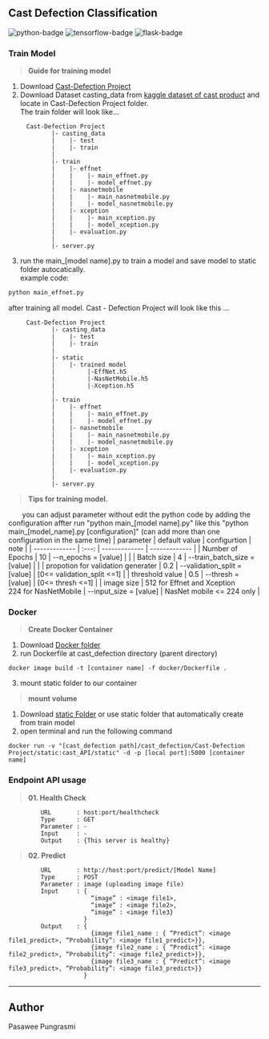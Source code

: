 ## Cast Defection Classification
![python-badge](https://img.shields.io/badge/python->=3.8.10-blue?logo=python)
![tensorflow-badge](https://img.shields.io/badge/tensorfllow->=2.5.0-orange?logo=tensorflow)
![flask-badge](https://img.shields.io/badge/flask->=2.0.1-white?logo=flask)
### Train Model
> **Guide for training model**
01. Download [Cast-Defection Project](https://github.com/pswpung/cast_defection/tree/main/Cast-Defection%20Project)
02. Download Dataset casting_data from [kaggle dataset of cast product](https://www.kaggle.com/ravirajsinh45/real-life-industrial-dataset-of-casting-product?select=casting_data) and locate in Cast-Defection Project folder. <br>
The train folder will look like...
```
     Cast-Defection Project
            |- casting_data
            |    |- test
            |    |- train
            |
            |- train
            |    |- effnet
            |    |    |- main_effnet.py
            |    |    |- model_effnet.py
            |    |- nasnetmobile
            |    |    |- main_nasnetmobile.py
            |    |    |- model_nasnetmobile.py
            |    |- xception
            |    |    |- main_xception.py
            |    |    |- model_xception.py
            |    |- evaluation.py
            |
            |- server.py
```
03. run the main_[model name].py to train a model and save model to static folder autocatically.<br>
example code: 
```python
python main_effnet.py 
```
after training all model. Cast - Defection Project will look like this ...
```
     Cast-Defection Project
            |- casting_data
            |    |- test
            |    |- train
            |
            |- static
            |    |- trained model
            |         |-EffNet.h5
            |         |-NasNetMobile.h5
            |         |-Xception.h5
            |        
            |- train
            |    |- effnet
            |    |    |- main_effnet.py
            |    |    |- model_effnet.py
            |    |- nasnetmobile
            |    |    |- main_nasnetmobile.py
            |    |    |- model_nasnetmobile.py
            |    |- xception
            |    |    |- main_xception.py
            |    |    |- model_xception.py
            |    |- evaluation.py
            |
            |- server.py
```
> **Tips for training model.**

&nbsp;&nbsp;&nbsp;&nbsp;&nbsp;&nbsp; you can adjust parameter without edit the python code by adding the configuration affter run "python main_[model name].py" like this "python main_[model_name].py [configuration]" (can add more than one configuration in the same time)
| parameter | default value | configurtion | note |
| ------------- | :---: | ------------- | ------------- |
| Number of Epochs | 10 | --n_epochs = [value] |  |
| Batch size | 4 | --train_batch_size = [value] |  |
| propotion for validation generater | 0.2 | --validation_split = [value] | [0<= validation_split <=1] |
| threshold value | 0.5 | --thresh = [value] | [0<= thresh <=1] |
| image size | 512 for Effnet and Xception <br> 224 for NasNetMobile | --input_size = [value] | NasNet mobile <= 224 only |

### Docker
> **Create Docker Container**
01. Download [Docker folder](https://github.com/pswpung/cast_defection/tree/main/docker)
02. run Dockerfile at cast_defection directory (parent directory)
```
docker image build -t [container name] -f docker/Dockerfile .
```
03. mount static folder to our container
> **mount volume**
01. Download [static Folder](https://drive.google.com/drive/folders/1wzNi4iJiFpQXZtckvVLrfhNMflsr0leH?usp=sharing) or use static folder that automatically create from train model
02. open terminal and run the following command
```
docker run -v "[cast_defection path]/cast_defection/Cast-Defection Project/static:cast_API/static" -d -p [local port]:5000 [container name]
```

### Endpoint API usage
> **01. Health Check**
```
         URL       : host:port/healthcheck
         Type      : GET
         Parameter : -
         Input     : -
         Output    : {This server is healthy}
```         
> **02. Predict**
``` 
         URL       : http://host:port/predict/[Model Name]
         Type      : POST
         Parameter : image (uploading image file)
         Input     : { 
                       “image” : <image file1>,
                       “image” : <image file2>, 
                       “image” : <image file3}
                     }
         Output    : {
                       {image file1_name : { “Predict”: <image file1_predict>, “Probability”: <image file1_predict>}}, 
                       {image file2_name : { “Predict”: <image file2_predict>, “Probability”: <image file2_predict>}}, 
                       {image file3_name : { “Predict”: <image file3_predict>, “Probability”: <image file3_predict>}}
                     }
```
<hr>

## Author
Pasawee Pungrasmi
